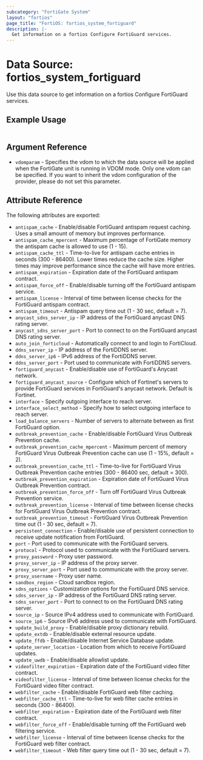 ```yaml
---
subcategory: "FortiGate System"
layout: "fortios"
page_title: "FortiOS: fortios_system_fortiguard"
description: |-
  Get information on a fortios Configure FortiGuard services.
---
```


# Data Source: fortios_system_fortiguard
Use this data source to get information on a fortios Configure FortiGuard services.


## Example Usage

```hcl

```

## Argument Reference

* `vdomparam` - Specifies the vdom to which the data source will be applied when the FortiGate unit is running in VDOM mode. Only one vdom can be specified. If you want to inherit the vdom configuration of the provider, please do not set this parameter.

## Attribute Reference

The following attributes are exported:

* `antispam_cache` - Enable/disable FortiGuard antispam request caching. Uses a small amount of memory but improves performance.
* `antispam_cache_mpercent` - Maximum percentage of FortiGate memory the antispam cache is allowed to use (1 - 15).
* `antispam_cache_ttl` - Time-to-live for antispam cache entries in seconds (300 - 86400). Lower times reduce the cache size. Higher times may improve performance since the cache will have more entries.
* `antispam_expiration` - Expiration date of the FortiGuard antispam contract.
* `antispam_force_off` - Enable/disable turning off the FortiGuard antispam service.
* `antispam_license` - Interval of time between license checks for the FortiGuard antispam contract.
* `antispam_timeout` - Antispam query time out (1 - 30 sec, default = 7).
* `anycast_sdns_server_ip` - IP address of the FortiGuard anycast DNS rating server.
* `anycast_sdns_server_port` - Port to connect to on the FortiGuard anycast DNS rating server.
* `auto_join_forticloud` - Automatically connect to and login to FortiCloud.
* `ddns_server_ip` - IP address of the FortiDDNS server.
* `ddns_server_ip6` - IPv6 address of the FortiDDNS server.
* `ddns_server_port` - Port used to communicate with FortiDDNS servers.
* `fortiguard_anycast` - Enable/disable use of FortiGuard's Anycast network.
* `fortiguard_anycast_source` - Configure which of Fortinet's servers to provide FortiGuard services in FortiGuard's anycast network. Default is Fortinet.
* `interface` - Specify outgoing interface to reach server.
* `interface_select_method` - Specify how to select outgoing interface to reach server.
* `load_balance_servers` - Number of servers to alternate between as first FortiGuard option.
* `outbreak_prevention_cache` - Enable/disable FortiGuard Virus Outbreak Prevention cache.
* `outbreak_prevention_cache_mpercent` - Maximum percent of memory FortiGuard Virus Outbreak Prevention cache can use (1 - 15%, default = 2).
* `outbreak_prevention_cache_ttl` - Time-to-live for FortiGuard Virus Outbreak Prevention cache entries (300 - 86400 sec, default = 300).
* `outbreak_prevention_expiration` - Expiration date of FortiGuard Virus Outbreak Prevention contract.
* `outbreak_prevention_force_off` - Turn off FortiGuard Virus Outbreak Prevention service.
* `outbreak_prevention_license` - Interval of time between license checks for FortiGuard Virus Outbreak Prevention contract.
* `outbreak_prevention_timeout` - FortiGuard Virus Outbreak Prevention time out (1 - 30 sec, default = 7).
* `persistent_connection` - Enable/disable use of persistent connection to receive update notification from FortiGuard.
* `port` - Port used to communicate with the FortiGuard servers.
* `protocol` - Protocol used to communicate with the FortiGuard servers.
* `proxy_password` - Proxy user password.
* `proxy_server_ip` - IP address of the proxy server.
* `proxy_server_port` - Port used to communicate with the proxy server.
* `proxy_username` - Proxy user name.
* `sandbox_region` - Cloud sandbox region.
* `sdns_options` - Customization options for the FortiGuard DNS service.
* `sdns_server_ip` - IP address of the FortiGuard DNS rating server.
* `sdns_server_port` - Port to connect to on the FortiGuard DNS rating server.
* `source_ip` - Source IPv4 address used to communicate with FortiGuard.
* `source_ip6` - Source IPv6 address used to communicate with FortiGuard.
* `update_build_proxy` - Enable/disable proxy dictionary rebuild.
* `update_extdb` - Enable/disable external resource update.
* `update_ffdb` - Enable/disable Internet Service Database update.
* `update_server_location` - Location from which to receive FortiGuard updates.
* `update_uwdb` - Enable/disable allowlist update.
* `videofilter_expiration` - Expiration date of the FortiGuard video filter contract.
* `videofilter_license` - Interval of time between license checks for the FortiGuard video filter contract.
* `webfilter_cache` - Enable/disable FortiGuard web filter caching.
* `webfilter_cache_ttl` - Time-to-live for web filter cache entries in seconds (300 - 86400).
* `webfilter_expiration` - Expiration date of the FortiGuard web filter contract.
* `webfilter_force_off` - Enable/disable turning off the FortiGuard web filtering service.
* `webfilter_license` - Interval of time between license checks for the FortiGuard web filter contract.
* `webfilter_timeout` - Web filter query time out (1 - 30 sec, default = 7).
